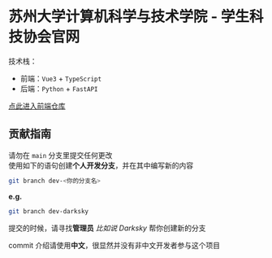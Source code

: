 # 苏州大学计算机科学与技术学院 - 学生科技协会官网

技术栈：
- 前端：`Vue3` + `TypeScript`
- 后端：`Python` + `FastAPI`

[点此进入前端仓库](https://github.com/DarkskyX15/kxpage/)

## 贡献指南

请勿在 `main` 分支里提交任何更改  
使用如下的语句创建**个人开发分支**，并在其中编写新的内容

```bash
git branch dev-<你的分支名>
```

**e.g.**

```bash
git branch dev-darksky
```

提交的时候，请寻找**管理员** *比如说 Darksky* 帮你创建新的分支

commit 介绍请使用**中文**，很显然并没有非中文开发者参与这个项目
